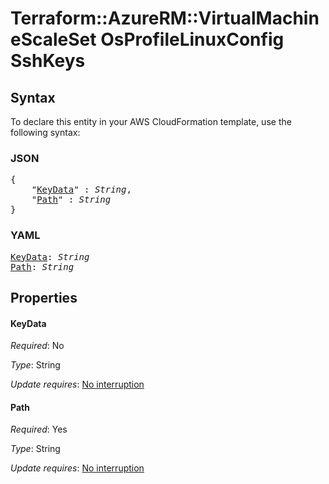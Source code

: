 # Terraform::AzureRM::VirtualMachineScaleSet OsProfileLinuxConfig SshKeys

## Syntax

To declare this entity in your AWS CloudFormation template, use the following syntax:

### JSON

<pre>
{
    "<a href="#keydata" title="KeyData">KeyData</a>" : <i>String</i>,
    "<a href="#path" title="Path">Path</a>" : <i>String</i>
}
</pre>

### YAML

<pre>
<a href="#keydata" title="KeyData">KeyData</a>: <i>String</i>
<a href="#path" title="Path">Path</a>: <i>String</i>
</pre>

## Properties

#### KeyData

_Required_: No

_Type_: String

_Update requires_: [No interruption](https://docs.aws.amazon.com/AWSCloudFormation/latest/UserGuide/using-cfn-updating-stacks-update-behaviors.html#update-no-interrupt)

#### Path

_Required_: Yes

_Type_: String

_Update requires_: [No interruption](https://docs.aws.amazon.com/AWSCloudFormation/latest/UserGuide/using-cfn-updating-stacks-update-behaviors.html#update-no-interrupt)

